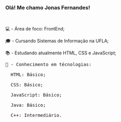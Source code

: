 ### Olá! Me chamo Jonas Fernandes!
<br/>
<p>💻 - Área de foco: FrontEnd;<br/><p>
<p>🎓 - Cursando Sistemas de Informação na UFLA;<br/><p>
<p>📚 - Estudando atualmente HTML, CSS e JavaScript;<br/><p>
<pre>🔧 - Conhecimento em técnologias:<br/>
  HTML: Básico;<br/>
  CSS: Básico;<br/>
  JavaScript: Básico;<br/>
  Java: Básico;<br/>
  C++: Intermediário.<br/></pre>


